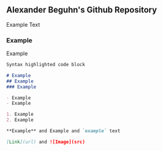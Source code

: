 ## Alexander Beguhn's Github Repository

Example Text

### Example

Example

```markdown
Syntax highlighted code block

# Example
## Example
### Example

- Example
- Example

1. Example
2. Example

**Example** and Example and `example` text

[Link](url) and ![Image](src)
```
